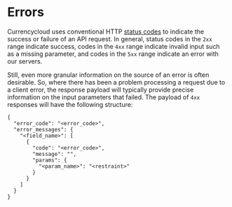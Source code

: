 # Errors
Currencycloud uses conventional HTTP [status codes](status-codes.md) to indicate the success or failure of an API request. In general, status codes in the ``2xx`` range indicate success, codes in the ``4xx`` range indicate invalid input such as a missing parameter, and codes in the ``5xx`` range indicate an error with our servers.

Still, even more granular information on the source of an error is often desirable. So, where there has been a problem processing a request due to a client error, the response payload will typically provide precise information on the input parameters that failed. The payload of ``4xx`` responses will have the following structure:

```
{
  "error_code": "<error_code>",
  "error_messages": {
    "<field_name>": [
      {
        "code": "<error_code>",
        "message": "",
        "params": {
          "<param_name>": "<restraint>"
        }
      }
    ]
  }
}
```

